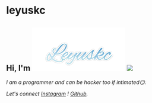 # leyuskc


<h2> Hi, I'm <img src="https://raw.githubusercontent.com/leyuskckiran1510/leyuskckiran1510/main/Leyuskc.png" width="250"> <img src="https://c.tenor.com/UX-QYT2KtycAAAAi/brown-cony-bear.gif" width="250"></h2>

*I am a programmer and can be hacker too if intimated😏.*

*Let's connect [Instagram](https://www.instagram.com/leyuskc_/) ! [Github](https://github.com/leyuskckiran1510).*
